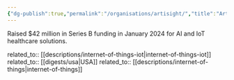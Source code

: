 ```yaml
---
{"dg-publish":true,"permalink":"/organisations/artisight/","title":"Artisight"}
---
```



Raised $42 million in Series B funding in January 2024 for AI and IoT healthcare solutions.

related_to:: [[descriptions/internet-of-things-iot\|internet-of-things-iot]]
related_to:: [[digests/usa\|USA]]
related_to:: [[descriptions/internet-of-things\|internet-of-things]]
